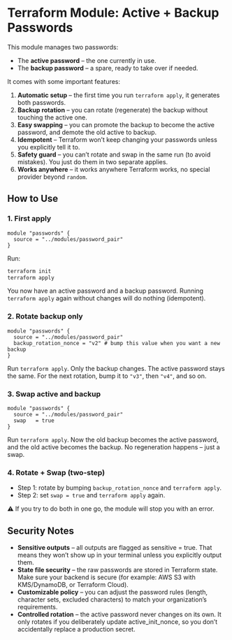 
# Terraform Module: Active + Backup Passwords

This module manages two passwords:
- The **active password** – the one currently in use.
- The **backup password** – a spare, ready to take over if needed.

It comes with some important features:
1. **Automatic setup** – the first time you run `terraform apply`, it generates both passwords.
2. **Backup rotation** – you can rotate (regenerate) the backup without touching the active one.
3. **Easy swapping** – you can promote the backup to become the active password, and demote the old active to backup.
4. **Idempotent** – Terraform won’t keep changing your passwords unless you explicitly tell it to.
5. **Safety guard** – you can’t rotate and swap in the same run (to avoid mistakes). You just do them in two separate applies.
6. **Works anywhere** – it works anywhere Terraform works, no special provider beyond `random`.


## How to Use

### 1. First apply
```hcl
module "passwords" {
  source = "../modules/password_pair"
}
```
Run:
```bash
terraform init
terraform apply
```
You now have an active password and a backup password.
Running `terraform apply` again without changes will do nothing (idempotent).

### 2. Rotate backup only
```hcl
module "passwords" {
  source = "../modules/password_pair"
  backup_rotation_nonce = "v2" # bump this value when you want a new backup
}
```
Run `terraform apply`. Only the backup changes. The active password stays the same.
For the next rotation, bump it to `"v3"`, then `"v4"`, and so on.

### 3. Swap active and backup
```hcl
module "passwords" {
  source = "../modules/password_pair"
  swap   = true
}
```
Run `terraform apply`.
Now the old backup becomes the active password, and the old active becomes the backup.
No regeneration happens – just a swap.

### 4. Rotate + Swap (two-step)
- Step 1: rotate by bumping `backup_rotation_nonce` and `terraform apply`.
- Step 2: set `swap = true` and `terraform apply` again.

⚠️ If you try to do both in one go, the module will stop you with an error.

## Security Notes
- **Sensitive outputs** – all outputs are flagged as sensitive = true. That means they won’t show up in your terminal unless you explicitly output them.
- **State file security** – the raw passwords are stored in Terraform state. Make sure your backend is secure (for example: AWS S3 with KMS/DynamoDB, or Terraform Cloud).
- **Customizable policy** – you can adjust the password rules (length, character sets, excluded characters) to match your organization’s requirements.
- **Controlled rotation** – the active password never changes on its own. It only rotates if you deliberately update active_init_nonce, so you don’t accidentally replace a production secret.